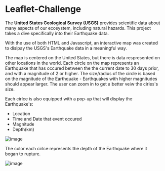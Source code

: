 # Leaflet-Challenge

The **United States Geological Survey (USGS)** provides scientific data about many aspects of our ecosystem, including natural hazards. This project takes a dive specifically into their Earthquake data. 

With the use of both HTML and Javascript, an interactive map was created to dislpay the USGS's Earthquake data in a meaningful way. 


The map is centered on the United States, but there is data respresented on other locations in the world. Each circle on the map represents an Earthquake that has occured between the the current date to 30 days prior, and with a magnitude of 2 or higher. The size/radius of the circle is based on the magnitude of the Earthquake - Earthquakes with higher magnitudes should appear larger. The user can zoom in to get a better veiw the cirles's size. 

Each cirlce is also equipped with a pop-up that will display the Earthquake's: 
 - Location
 - Time and Date that event occured
 - Magnitude
 - Depth(km)
    
 ![image](https://user-images.githubusercontent.com/115582691/230356518-ffd02216-2e75-4ed3-a193-a789f714b6fe.png)
 
 The color each cirlce represents the depth of the Earthquake where it began to rupture. 
 
![image](https://user-images.githubusercontent.com/115582691/230357317-45ac6cab-9c34-432d-827c-cc7260c16f4c.png)

    



